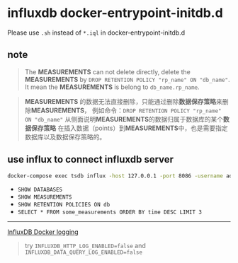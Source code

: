 # influxdb docker-entrypoint-initdb.d
 
Please use `.sh` instead of `*.iql` in docker-entrypoint-initdb.d

## note

> The **MEASUREMENTS** can not delete directly,
> delete the **MEASUREMENTS** by `DROP RETENTION POLICY "rp_name" ON "db_name"`. 
> It mean the **MEASUREMENTS** is belong to `db_name.rp_name`.

> **MEASUREMENTS** 的数据无法直接删除，只能通过删除**数据保存策略**来删除**MEASUREMENTS**，
> 例如命令：`DROP RETENTION POLICY "rp_name" ON "db_name"`
> 从侧面说明**MEASUREMENTS**的数据归属于数据库的某个**数据保存策略**
> 在插入数据（points）到**MEASUREMENTS**中，也是需要指定数据库以及数据保存策略的。

## use influx to connect influxdb server

```bash
docker-compose exec tsdb influx -host 127.0.0.1 -port 8086 -username admin -password admin
```

- `SHOW DATABASES`
- `SHOW MEASUREMENTS`
- `SHOW RETENTION POLICIES ON db`
- `SELECT * FROM some_measurements ORDER BY time DESC LIMIT 3`

---

[InfluxDB Docker logging](https://community.influxdata.com/t/influxdb-docker-logging/4427)
> try `INFLUXDB_HTTP_LOG_ENABLED=false` and `INFLUXDB_DATA_QUERY_LOG_ENABLED=false`
